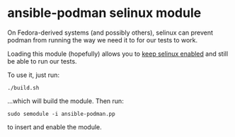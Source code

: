 # ansible-podman selinux module

On Fedora-derived systems (and possibly others), selinux can prevent podman
from running the way we need it to for our tests to work.

Loading this module (hopefully) allows you to
[keep selinux enabled](https://stopdisablingselinux.com/) and still be able to
run our tests.

To use it, just run:

```
./build.sh
```

...which will build the module. Then run:

```
sudo semodule -i ansible-podman.pp
```

to insert and enable the module.
